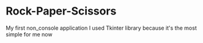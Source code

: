 # Rock-Paper-Scissors
My first non_console application
I used Tkinter library because it's the most simple for me now
